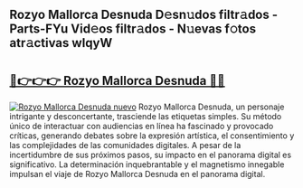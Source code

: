 ## Rozyo Mallorca Desnuda D𝚎sn𝚞dos filtr𝚊dos - Parts-FYu Vid𝚎os filtr𝚊dos - N𝚞evas f𝚘tos atr𝚊ctivas wIqyW

# <h2><a href="http://mb8hmj2.tromn.icu/?c=Rozyo+Mallorca+Desnuda">🔗👉👉👉 Rozyo Mallorca Desnuda 🔗🔗</a></h2>

[![Rozyo Mallorca Desnuda nuevo](https://i.imgur.com/pEAQMta.gif)](http://mb8hmj2.tromn.icu/?c=Rozyo+Mallorca+Desnuda)
Rozyo Mallorca Desnuda, un personaje intrigante y desconcertante, trasciende las etiquetas simples. Su método único de interactuar con audiencias en línea ha fascinado y provocado críticas, generando debates sobre la expresión artística, el consentimiento y las complejidades de las comunidades digitales. A pesar de la incertidumbre de sus próximos pasos, su impacto en el panorama digital es significativo. La determinación inquebrantable y el magnetismo innegable impulsan el viaje de Rozyo Mallorca Desnuda en el panorama digital.

